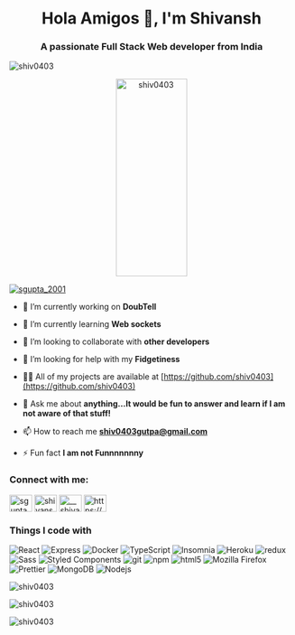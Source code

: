 <h1 align="center">Hola Amigos 👋, I'm Shivansh</h1>
<h3 align="center">A passionate Full Stack Web developer from India</h3>

<p align="left"> <img src="https://komarev.com/ghpvc/?username=shiv0403&label=Profile%20views&color=0e75b6&style=flat" alt="shiv0403" /> </p>

<p align="center"><img src="https://cdn.dribbble.com/users/1187836/screenshots/6539429/programer.gif" alt="shiv0403" style="height:350px;width:50%;object-fit:cover"/></p>

<p align="left"> <a href="https://twitter.com/sgupta_2001" target="blank"><img src="https://img.shields.io/twitter/follow/sgupta_2001?logo=twitter&style=for-the-badge" alt="sgupta_2001" /></a> </p>

- 🔭 I’m currently working on **DoubTell**

- 🌱 I’m currently learning **Web sockets**

- 👯 I’m looking to collaborate with **other developers**

- 🤝 I’m looking for help with my **Fidgetiness**

- 👨‍💻 All of my projects are available at [https://github.com/shiv0403](https://github.com/shiv0403)

- 💬 Ask me about **anything...It would be fun to answer and learn if I am not aware of that stuff!**

- 📫 How to reach me **shiv0403gutpa@gmail.com**

- ⚡ Fun fact **I am not Funnnnnnny**

<h3 align="left">Connect with me:</h3>
<p align="left">
<a href="https://twitter.com/sgupta_2001" target="blank"><img align="center" src="https://raw.githubusercontent.com/rahuldkjain/github-profile-readme-generator/master/src/images/icons/Social/twitter.svg" alt="sgupta_2001" height="30" width="40" /></a>
<a href="https://linkedin.com/in/shivansh-gupta-45b35019b" target="blank"><img align="center" src="https://raw.githubusercontent.com/rahuldkjain/github-profile-readme-generator/master/src/images/icons/Social/linked-in-alt.svg" alt="shivansh-gupta-45b35019b" height="30" width="40" /></a>
<a href="https://instagram.com/__shivansh.gupta" target="blank"><img align="center" src="https://raw.githubusercontent.com/rahuldkjain/github-profile-readme-generator/master/src/images/icons/Social/instagram.svg" alt="__shivansh.gupta" height="30" width="40" /></a>
<a href="https://www.youtube.com/channel/uc6wb2wslnls-hj6_a0rhoda" target="blank"><img align="center" src="https://raw.githubusercontent.com/rahuldkjain/github-profile-readme-generator/master/src/images/icons/Social/youtube.svg" alt="https://www.youtube.com/channel/uc6wb2wslnls-hj6_a0rhoda" height="30" width="40" /></a>
</p>

<h3 align="left">Things I code with</h3>
<p>
  <img alt="React" src="https://img.shields.io/badge/-React-45b8d8?style=flat-square&logo=react&logoColor=white" />
  <img alt="Express" src="https://img.shields.io/badge/-express-fff?style=flat-square&logo=express&logoColor=black"/>
  <img alt="Docker" src="https://img.shields.io/badge/-Docker-46a2f1?style=flat-square&logo=docker&logoColor=white" />
  <img alt="TypeScript" src="https://img.shields.io/badge/-TypeScript-007ACC?style=flat-square&logo=typescript&logoColor=white" />
  <img alt="Insomnia" src="https://img.shields.io/badge/-Insomnia-5849BE?style=flat-square&logo=insomnia&logoColor=white" />
  <img alt="Heroku" src="https://img.shields.io/badge/-Heroku-430098?style=flat-square&logo=heroku&logoColor=white" />
  <img alt="redux" src="https://img.shields.io/badge/-Redux-764ABC?style=flat-square&logo=redux&logoColor=white" />
  <img alt="Sass" src="https://img.shields.io/badge/-Sass-CC6699?style=flat-square&logo=sass&logoColor=white" />
  <img alt="Styled Components" src="https://img.shields.io/badge/-Styled_Components-db7092?style=flat-square&logo=styled-components&logoColor=white" />
  <img alt="git" src="https://img.shields.io/badge/-Git-F05032?style=flat-square&logo=git&logoColor=white" />
  <img alt="npm" src="https://img.shields.io/badge/-NPM-CB3837?style=flat-square&logo=npm&logoColor=white" />
  <img alt="html5" src="https://img.shields.io/badge/-HTML5-E34F26?style=flat-square&logo=html5&logoColor=white" />
  <img alt="Mozilla Firefox" src="https://img.shields.io/badge/-firefox-F17C19?style=flat-square&logo=firefox&logoColor=white" />
  <img alt="Prettier" src="https://img.shields.io/badge/-Prettier-F7B93E?style=flat-square&logo=prettier&logoColor=white" />
  <img alt="MongoDB" src="https://img.shields.io/badge/-MongoDB-13aa52?style=flat-square&logo=mongodb&logoColor=white" />
  <img alt="Nodejs" src="https://img.shields.io/badge/-Nodejs-43853d?style=flat-square&logo=Node.js&logoColor=white" />
</p>

<p><img align="left" src="https://github-readme-stats.vercel.app/api/top-langs?username=shiv0403&show_icons=true&locale=en&layout=compact" alt="shiv0403" /></p>
<br/>
<p><img align="center" src="https://github-readme-stats.vercel.app/api?username=shiv0403&show_icons=true&locale=en" alt="shiv0403" /></p>
<p><img align="center" src="https://github-readme-streak-stats.herokuapp.com/?user=shiv0403&" alt="shiv0403" /></p>

